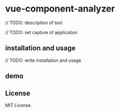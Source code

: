 # vue-component-analyzer

// TODO: description of tool

// TODO: set capture of application

## installation and usage

// TODO: write installation and usage

## demo



## License

MIT License.


